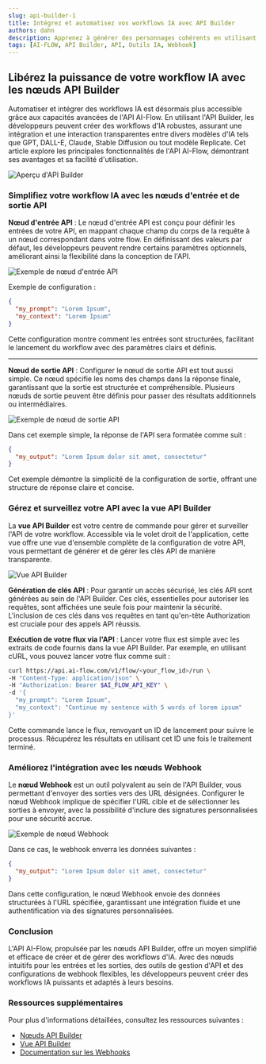```yaml
---
slug: api-builder-1
title: Intégrez et automatisez vos workflows IA avec API Builder
authors: dahn
description: Apprenez à générer des personnages cohérents en utilisant l'IA avec notre guide détaillé. Découvrez des méthodes pratiques pour obtenir une uniformité dans vos images générées par l'IA.
tags: [AI-FLOW, API Builder, API, Outils IA, Webhook]
---
```


<head>
  <meta name="twitter:card" content="summary_large_image"/>
  <meta name="twitter:title" content="Intégrez et automatisez vos workflows IA avec API Builder" />
  <meta name="twitter:description" content="Découvrez des méthodes pratiques pour automatiser votre workflow IA via AI-Flow API Builder." />
  <meta name="twitter:creator" content="@AIFlowApp"/>
  <meta name="twitter:image" content="https://docs.ai-flow.net/img/blog-card-images/api-builder-1.png"/>
  <meta name="twitter:image:alt" content="Découvrez des méthodes pratiques pour automatiser votre workflow IA via AI-Flow API Builder."/>
  <meta property="og:title" content="Intégrez et automatisez vos workflows IA avec API Builder"/>
  <meta property="og:description" content="Découvrez des méthodes pratiques pour automatiser votre workflow IA via AI-Flow API Builder."/>
  <meta property="og:image" content="https://docs.ai-flow.net/img/blog-card-images/api-builder-1.png"/>
</head>

## Libérez la puissance de votre workflow IA avec les nœuds API Builder

Automatiser et intégrer des workflows IA est désormais plus accessible grâce aux capacités avancées de l'API AI-Flow. En utilisant l'API Builder, les développeurs peuvent créer des workflows d'IA robustes, assurant une intégration et une interaction transparentes entre divers modèles d'IA tels que GPT, DALL-E, Claude, Stable Diffusion ou tout modèle Replicate. Cet article explore les principales fonctionnalités de l'API AI-Flow, démontrant ses avantages et sa facilité d'utilisation.

![Aperçu d'API Builder](/img/page-images/api-builder/api-builder-6.png)

### Simplifiez votre workflow IA avec les nœuds d'entrée et de sortie API

**Nœud d'entrée API** :
Le nœud d'entrée API est conçu pour définir les entrées de votre API, en mappant chaque champ du corps de la requête à un nœud correspondant dans votre flow. En définissant des valeurs par défaut, les développeurs peuvent rendre certains paramètres optionnels, améliorant ainsi la flexibilité dans la conception de l'API.

![Exemple de nœud d'entrée API](/img/page-images/api-builder/api-builder-1.png)

Exemple de configuration :

```json
{
  "my_prompt": "Lorem Ipsum",
  "my_context": "Lorem Ipsum"
}
```

Cette configuration montre comment les entrées sont structurées, facilitant le lancement du workflow avec des paramètres clairs et définis.

---

**Nœud de sortie API** :
Configurer le nœud de sortie API est tout aussi simple. Ce nœud spécifie les noms des champs dans la réponse finale, garantissant que la sortie est structurée et compréhensible. Plusieurs nœuds de sortie peuvent être définis pour passer des résultats additionnels ou intermédiaires.

![Exemple de nœud de sortie API](/img/page-images/api-builder/api-builder-2.png)

Dans cet exemple simple, la réponse de l'API sera formatée comme suit :

```json
{
  "my_output": "Lorem Ipsum dolor sit amet, consectetur"
}
```

Cet exemple démontre la simplicité de la configuration de sortie, offrant une structure de réponse claire et concise.

### Gérez et surveillez votre API avec la vue API Builder

La **vue API Builder** est votre centre de commande pour gérer et surveiller l'API de votre workflow. Accessible via le volet droit de l'application, cette vue offre une vue d'ensemble complète de la configuration de votre API, vous permettant de générer et de gérer les clés API de manière transparente.

![Vue API Builder](/img/page-images/api-builder/api-builder-3.png)

**Génération de clés API** :
Pour garantir un accès sécurisé, les clés API sont générées au sein de l'API Builder. Ces clés, essentielles pour autoriser les requêtes, sont affichées une seule fois pour maintenir la sécurité. L'inclusion de ces clés dans vos requêtes en tant qu'en-tête Authorization est cruciale pour des appels API réussis.

**Exécution de votre flux via l'API** :
Lancer votre flux est simple avec les extraits de code fournis dans la vue API Builder. Par exemple, en utilisant cURL, vous pouvez lancer votre flux comme suit :

```bash
curl https://api.ai-flow.com/v1/flow/<your_flow_id>/run \
-H "Content-Type: application/json" \
-H "Authorization: Bearer $AI_FLOW_API_KEY" \
-d '{
  "my_prompt": "Lorem Ipsum",
  "my_context": "Continue my sentence with 5 words of lorem ipsum"
}'
```

Cette commande lance le flux, renvoyant un ID de lancement pour suivre le processus. Récupérez les résultats en utilisant cet ID une fois le traitement terminé.

### Améliorez l'intégration avec les nœuds Webhook

Le **nœud Webhook** est un outil polyvalent au sein de l'API Builder, vous permettant d'envoyer des sorties vers des URL désignées. Configurer le nœud Webhook implique de spécifier l'URL cible et de sélectionner les sorties à envoyer, avec la possibilité d'inclure des signatures personnalisées pour une sécurité accrue.

![Exemple de nœud Webhook](/img/page-images/api-builder/api-builder-4.png)

Dans ce cas, le webhook enverra les données suivantes :

```json
{
  "my_output": "Lorem Ipsum dolor sit amet, consectetur"
}
```

Dans cette configuration, le nœud Webhook envoie des données structurées à l'URL spécifiée, garantissant une intégration fluide et une authentification via des signatures personnalisées.

### Conclusion

L'API AI-Flow, propulsée par les nœuds API Builder, offre un moyen simplifié et efficace de créer et de gérer des workflows d'IA. Avec des nœuds intuitifs pour les entrées et les sorties, des outils de gestion d'API et des configurations de webhook flexibles, les développeurs peuvent créer des workflows IA puissants et adaptés à leurs besoins.

### Ressources supplémentaires

Pour plus d'informations détaillées, consultez les ressources suivantes :

- [Nœuds API Builder](/docs/pro-features/api-builder/api-nodes/)
- [Vue API Builder](/docs/pro-features/api-builder/builder-view/)
- [Documentation sur les Webhooks](/docs/pro-features/api-builder/webhooks/)
